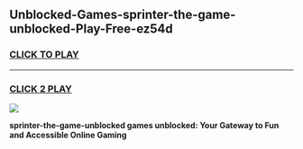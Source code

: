 
## Unblocked-Games-sprinter-the-game-unblocked-Play-Free-ez54d
<h3>
<a href="https://premium76.site?title=sprinter-the-game-unblocked&ref=10A">CLICK TO PLAY</a></h3>
<hr>

<h3>
<a href="https://premium76.site?title=sprinter-the-game-unblocked&ref=10A">CLICK 2 PLAY</a>
  
</h3>

<a href="https://premium76.site?title=sprinter-the-game-unblocked&ref=10A"><img src="https://clearcache.store/games.png"></a>


**sprinter-the-game-unblocked games unblocked: Your Gateway to Fun and Accessible Online Gaming**
